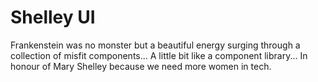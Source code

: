# Shelley UI
Frankenstein was no monster but a beautiful energy surging through a collection of misfit components... A little bit like a component library... In honour of Mary Shelley because we need more women in tech.
